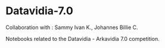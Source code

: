 # Datavidia-7.0
Collaboration with : Sammy Ivan K., Johannes Billie C.

Notebooks related to the Datavidia - Arkavidia 7.0 competition.

